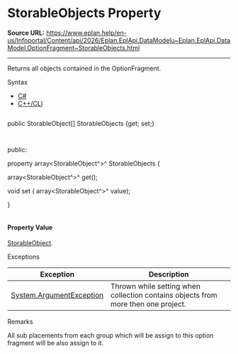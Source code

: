 # StorableObjects Property

**Source URL:** https://www.eplan.help/en-us/Infoportal/Content/api/2026/Eplan.EplApi.DataModelu~Eplan.EplApi.DataModel.OptionFragment~StorableObjects.html

---

Returns all objects contained in the OptionFragment.

Syntax

- [C#](#i-syntax-CS)
- [C++/CLI](#i-syntax-CPP2005)

```
```
public StorableObject[] StorableObjects {get; set;}
```
```

```
```
public:

property array<StorableObject^>^ StorableObjects {

   array<StorableObject^>^ get();

   void set (    array<StorableObject^>^ value);

}
```
```

#### Property Value

[StorableObject](Eplan.EplApi.DataModelu~Eplan.EplApi.DataModel.StorableObject.html).

Exceptions

| Exception | Description |
| --- | --- |
| [System.ArgumentException](#) | Thrown while setting when collection contains objects from more then one project. |

Remarks

All sub placements from each group which will be assign to this option fragment will be also assign to it.
